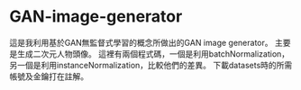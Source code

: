# GAN-image-generator
這是我利用基於GAN無監督式學習的概念所做出的GAN image generator。
主要是生成二次元人物頭像。
這裡有兩個程式碼，一個是利用batchNormalization，另一個是利用instanceNormalization，比較他們的差異。
下載datasets時的所需帳號及金鑰打在註解。

